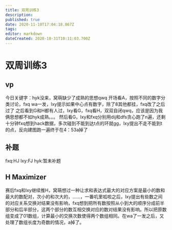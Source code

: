 ```yaml
---
title: 双周训练3
description: 
published: true
date: 2020-11-10T17:04:18.867Z
tags: 
editor: markdown
dateCreated: 2020-10-31T10:11:03.700Z
---
```


# 双周训练3

## vp
今日关键字：hyk没来，窝萌缺少了成熟的思想qwq
开场看A，按照不同的数字分类讨论，fxq wa一发，lxy提示如果中心点有数字，除了8其他都挂，fxq改了之后过了
之后看到G和H都有人过，lxy看G，fxq看H，双双自闭qwq，应该是因为我俩思想都不如hyk成熟。。。
然后看G，lxy和fxq分别用dij和dfs贪心跑了n遍，还剩十分钟fxq想到hack数据，多次碰到不能到达t点的环就gg，lxy提出不走不能到t的点，反向建图跑一遍终于在4：53a掉了
## 补题
fxq:HJ
lxy:FJ
hyk:暂未补题
## H Maximizer
赛后fxq和lxy继续推H，窝萌想过一种让求和表达式最大的对应方案是最小的数和最大的数配对，次小的和次大的，......，一番叽里呱啦之后，lxy提出有些数之间的对应关系交换对结果没有影响，fxq想到把所有数按照从小到大的顺序分成前半部分和后半部分，这两个部分的数互相交换对应的数对结果没有影响。所以把原数组变成了01数组，计算最小的交换次数使得两个数组相同。在wa了一发之后，又处理了数组长度为奇数的情况，a掉了。